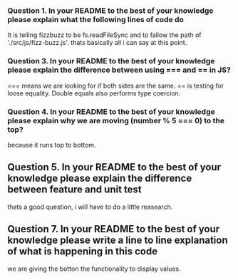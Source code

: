 ### Question 1. In your README to the best of your knowledge please explain what the following lines of code do

It is telling fizzbuzz to be fs.readFileSync and to fallow the path of './src/js/fizz-buzz.js'. thats basically all i can say at this point. 

### Question 3. In your README to the best of your knowledge please explain the difference between using === and == in JS?

=== means we are looking for if both sides are the same.
== is testing for loose equality. Double equals also performs type coercion.

### Question 4. In your README to the best of your knowledge please explain why we are moving (number % 5 === 0) to the top?
 
 because it runs top to bottom. 

 ## Question 5. In your README to the best of your knowledge please explain the difference between feature and unit test

 thats a good question, i will have to do a little reasearch. 

 ## Question 7. In your README to the best of your knowledge please write a line to line explanation of what is happening in this code

we are giving the botton the functionality to display values.


